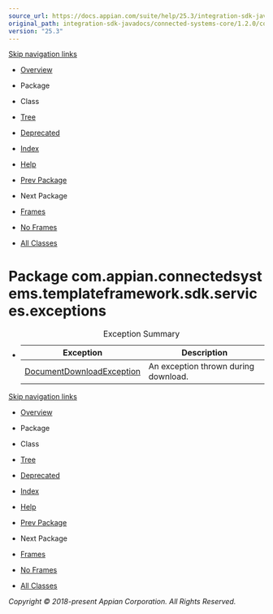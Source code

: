 ```yaml
---
source_url: https://docs.appian.com/suite/help/25.3/integration-sdk-javadocs/connected-systems-core/1.2.0/com/appian/connectedsystems/templateframework/sdk/services/exceptions/package-summary.html
original_path: integration-sdk-javadocs/connected-systems-core/1.2.0/com/appian/connectedsystems/templateframework/sdk/services/exceptions/package-summary.html
version: "25.3"
---
```


[Skip navigation links](#skip.navbar.top "Skip navigation links")

-   [Overview](../../../../../../../overview-summary.html)
-   Package
-   Class
-   [Tree](package-tree.html)
-   [Deprecated](../../../../../../../deprecated-list.html)
-   [Index](../../../../../../../index-all.html)
-   [Help](../../../../../../../help-doc.html)

-   [Prev Package](../../../../../../../com/appian/connectedsystems/templateframework/sdk/services/package-summary.html)
-   Next Package

-   [Frames](../../../../../../../index.html?com/appian/connectedsystems/templateframework/sdk/services/exceptions/package-summary.html)
-   [No Frames](package-summary.html)

-   [All Classes](../../../../../../../allclasses-noframe.html)

# Package com.appian.connectedsystems.templateframework.sdk.services.exceptions

-   <table class="typeSummary" border="0" cellpadding="3" cellspacing="0" summary="Exception Summary table, listing exceptions, and an explanation"><caption><span>Exception Summary</span><span class="tabEnd">&nbsp;</span></caption><tbody><tr><th class="colFirst" scope="col">Exception</th><th class="colLast" scope="col">Description</th></tr></tbody><tbody><tr class="altColor"><td class="colFirst"><a href="../../../../../../../com/appian/connectedsystems/templateframework/sdk/services/exceptions/DocumentDownloadException.html" title="class in com.appian.connectedsystems.templateframework.sdk.services.exceptions">DocumentDownloadException</a></td><td class="colLast"><div class="block">An exception thrown during download.</div></td></tr></tbody></table>

[Skip navigation links](#skip.navbar.bottom "Skip navigation links")

-   [Overview](../../../../../../../overview-summary.html)
-   Package
-   Class
-   [Tree](package-tree.html)
-   [Deprecated](../../../../../../../deprecated-list.html)
-   [Index](../../../../../../../index-all.html)
-   [Help](../../../../../../../help-doc.html)

-   [Prev Package](../../../../../../../com/appian/connectedsystems/templateframework/sdk/services/package-summary.html)
-   Next Package

-   [Frames](../../../../../../../index.html?com/appian/connectedsystems/templateframework/sdk/services/exceptions/package-summary.html)
-   [No Frames](package-summary.html)

-   [All Classes](../../../../../../../allclasses-noframe.html)

_Copyright © 2018-present Appian Corporation. All Rights Reserved._